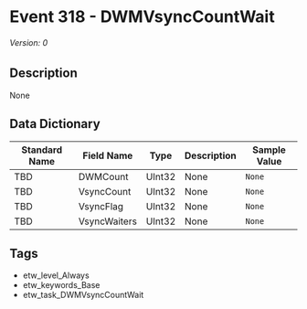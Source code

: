 # Event 318 - DWMVsyncCountWait
###### Version: 0

## Description
None

## Data Dictionary
|Standard Name|Field Name|Type|Description|Sample Value|
|---|---|---|---|---|
|TBD|DWMCount|UInt32|None|`None`|
|TBD|VsyncCount|UInt32|None|`None`|
|TBD|VsyncFlag|UInt32|None|`None`|
|TBD|VsyncWaiters|UInt32|None|`None`|

## Tags
* etw_level_Always
* etw_keywords_Base
* etw_task_DWMVsyncCountWait